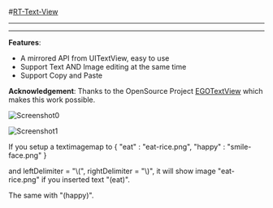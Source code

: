 #[RT-Text-View](http://rickytan.github.com/RTTextView)

---

---

**Features**:

*  A mirrored API from UITextView, easy to use
*  Support Text AND Image editing at the same time
*  Support Copy and Paste

**Acknowledgement**:
Thanks to the OpenSource Project [EGOTextView](https://github.com/enormego/EGOTextView) which makes this work possible.

![Screenshot0](http://dl.dropbox.com/u/46239535/RTTextView/screenshot0.png)

![Screenshot1](http://dl.dropbox.com/u/46239535/RTTextView/screenshot1.png)

If you setup a textimagemap to
{
  "eat" : "eat-rice.png",
  "happy" : "smile-face.png"
}

and leftDelimiter = "\\(", rightDelimiter = "\\)", it will show image "eat-rice.png" if you inserted text "(eat)". 

The same with "(happy)".
